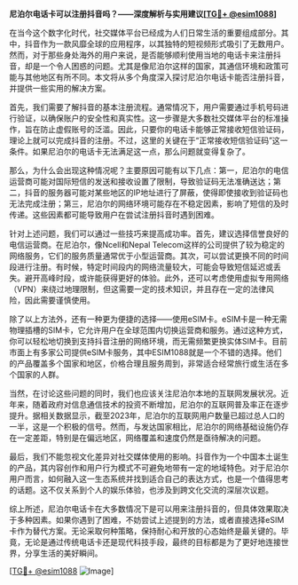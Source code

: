 **尼泊尔电话卡可以注册抖音吗？——深度解析与实用建议[[TG💪+ @esim1088](https://t.me/s/esim1088)]**

在当今这个数字化时代，社交媒体平台已经成为人们日常生活的重要组成部分。其中，抖音作为一款风靡全球的应用程序，以其独特的短视频形式吸引了无数用户。然而，对于那些身处海外的用户来说，是否能够顺利使用当地的电话卡来注册抖音，却是一个令人困惑的问题。尤其是像尼泊尔这样的国家，其通信环境和政策可能与其他地区有所不同。本文将从多个角度深入探讨尼泊尔电话卡能否注册抖音，并提供一些实用的解决方案。

首先，我们需要了解抖音的基本注册流程。通常情况下，用户需要通过手机号码进行验证，以确保账户的安全性和真实性。这一步骤是大多数社交媒体平台的标准操作，旨在防止虚假账号的泛滥。因此，只要你的电话卡能够正常接收短信验证码，理论上就可以完成抖音的注册。不过，这里的关键在于“正常接收短信验证码”这一条件。如果尼泊尔的电话卡无法满足这一点，那么问题就变得复杂了。

那么，为什么会出现这种情况呢？主要原因可能有以下几点：第一，尼泊尔的电信运营商可能对国际短信的发送和接收设置了限制，导致验证码无法准确送达；第二，抖音的服务器可能对某些地区的IP地址进行了屏蔽，使得即使接收到验证码也无法完成注册；第三，尼泊尔的网络环境可能存在不稳定因素，影响了短信的及时传递。这些因素都可能导致用户在尝试注册抖音时遇到困难。

针对上述问题，我们可以通过一些技巧来提高成功率。首先，建议选择信誉良好的电信运营商。在尼泊尔，像Ncell和Nepal Telecom这样的公司提供了较为稳定的网络服务，它们的服务质量通常优于小型运营商。其次，可以尝试更换不同的时间段进行注册。有时候，特定时间段内的网络流量较大，可能会导致短信延迟或丢失。避开高峰时段，或许能获得更好的体验。此外，还可以考虑使用虚拟专用网络（VPN）来绕过地理限制，但这需要一定的技术知识，并且存在一定的法律风险，因此需要谨慎使用。

除了以上方法外，还有一种更为便捷的选择——使用eSIM卡。eSIM卡是一种无需物理插槽的SIM卡，它允许用户在全球范围内切换运营商和服务。通过这种方式，你可以轻松地切换到支持抖音注册的网络环境，而无需频繁更换实体SIM卡。目前市面上有多家公司提供eSIM卡服务，其中ESIM1088就是一个不错的选择。他们的产品覆盖多个国家和地区，价格合理且服务周到，非常适合经常旅行或生活在多个国家的人群。

当然，在讨论这些问题的同时，我们也应该关注尼泊尔本地的互联网发展状况。近年来，随着政府对信息通信技术的投资不断增加，尼泊尔的互联网普及率正在逐步提升。据相关数据显示，截至2023年，尼泊尔的互联网用户数量已超过总人口的一半，这是一个积极的信号。然而，与发达国家相比，尼泊尔的网络基础设施仍存在一定差距，特别是在偏远地区，网络覆盖和速度仍然是亟待解决的问题。

最后，我们不能忽视文化差异对社交媒体使用的影响。抖音作为一个中国本土诞生的产品，其内容创作和用户行为模式不可避免地带有一定的地域特色。对于尼泊尔用户而言，如何融入这一生态系统并找到适合自己的表达方式，也是一个值得思考的话题。这不仅关系到个人的娱乐体验，也涉及到跨文化交流的深层次议题。

综上所述，尼泊尔电话卡在大多数情况下是可以用来注册抖音的，但具体效果取决于多种因素。如果你遇到了困难，不妨尝试上述提到的方法，或者直接选择eSIM卡作为替代方案。无论采取何种策略，保持耐心和开放的心态始终是最关键的。毕竟，无论是通过传统电话卡还是现代科技手段，最终的目标都是为了更好地连接世界，分享生活的美好瞬间。

[[TG💪+ @esim1088](https://t.me/s/esim1088) ![Image](https://i.postimg.cc/4NQfJmqS/Snipaste-2025-05-13-00-14-12.png)]